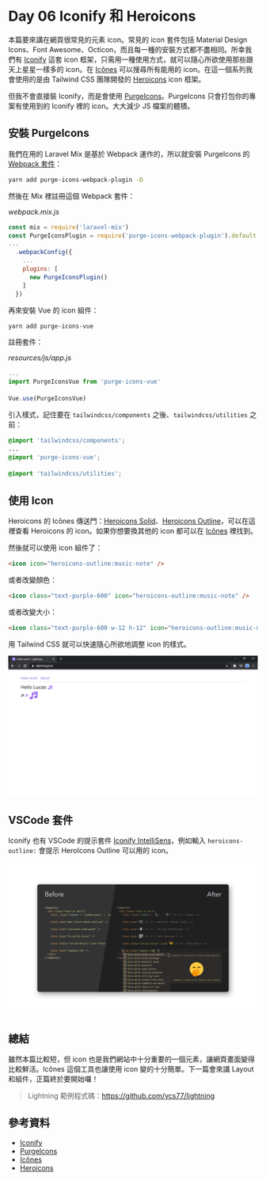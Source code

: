 # Day 06 Iconify 和 Heroicons

本篇要來講在網頁很常見的元素 icon。常見的 icon 套件包括 Material Design Icons、Font Awesome、Octicon，而且每一種的安裝方式都不盡相同。所幸我們有 [Iconify](https://iconify.design/) 這套 icon 框架，只需用一種使用方式，就可以隨心所欲使用那些跟天上星星一樣多的 icon。在 [Icônes](https://icones.netlify.app/) 可以搜尋所有能用的 icon。在這一個系列我會使用的是由 Tailwind CSS 團隊開發的 [Heroicons](https://heroicons.com/) icon 框架。

但我不會直接裝 Iconify，而是會使用 [PurgeIcons](https://github.com/antfu/purge-icons)。PurgeIcons 只會打包你的專案有使用到的 Iconify 裡的 icon。大大減少 JS 檔案的體積。

## 安裝 PurgeIcons

我們在用的 Laravel Mix 是基於 Webpack 運作的，所以就安裝 PurgeIcons 的 [Webpack 套件](https://github.com/antfu/purge-icons/tree/main/packages/purge-icons-webpack-plugin)：

```bash
yarn add purge-icons-webpack-plugin -D
```

然後在 Mix 裡註冊這個 Webpack 套件：

*webpack.mix.js*
```js
const mix = require('laravel-mix')
const PurgeIconsPlugin = require('purge-icons-webpack-plugin').default
...
  .webpackConfig({
    ...
    plugins: [
      new PurgeIconsPlugin()
    ]
  })
```

再來安裝 Vue 的 icon 組件：

```bash
yarn add purge-icons-vue
```

註冊套件：

*resources/js/app.js*
```js
...
import PurgeIconsVue from 'purge-icons-vue'

Vue.use(PurgeIconsVue)
```

引入樣式，記住要在 `tailwindcss/components` 之後、`tailwindcss/utilities` 之前：

```css
@import 'tailwindcss/components';
...
@import 'purge-icons-vue';

@import 'tailwindcss/utilities';
```

## 使用 Icon

Heroicons 的 Icônes 傳送門：[Heroicons Solid](https://icones.netlify.app/collection/heroicons-solid)、[Heroicons Outline](https://icones.netlify.app/collection/heroicons-outline)，可以在這裡查看 Heroicons 的 icon。如果你想要換其他的 icon 都可以在 [Icônes](https://icones.netlify.app/) 裡找到。

然後就可以使用 icon 組件了：

```html
<icon icon="heroicons-outline:music-note" />
```

或者改變顏色：

```html
<icon class="text-purple-600" icon="heroicons-outline:music-note" />
```

或者改變大小：

```html
<icon class="text-purple-600 w-12 h-12" icon="heroicons-outline:music-note" />
```

用 Tailwind CSS 就可以快速隨心所欲地調整 icon 的樣式。

![](../images/day06-01.jpg)

## VSCode 套件

Iconify 也有 VSCode 的提示套件 [Iconify IntelliSens](https://marketplace.visualstudio.com/items?itemName=antfu.iconify)，例如輸入 `heroicons-outline:` 會提示 HeroIcons Outline 可以用的 icon。

![](../images/iconify-intelliSense-preview.png)

## 總結

雖然本篇比較短，但 icon 也是我們網站中十分重要的一個元素，讓網頁畫面變得比較鮮活。Icônes 這個工具也讓使用 icon 變的十分簡單。下一篇會來講 Layout 和組件，正篇終於要開始囉！

> Lightning 範例程式碼：https://github.com/ycs77/lightning

## 參考資料

* [Iconify](https://iconify.design/)
* [PurgeIcons](https://github.com/antfu/purge-icons)
* [Icônes](https://icones.netlify.app/)
* [Heroicons](https://heroicons.com/)
